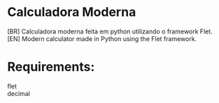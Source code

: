 # Calculadora Moderna
[BR] Calculadora moderna feita em python utilizando o framework Flet. <br>
[EN] Modern calculator made in Python using the Flet framework.

# Requirements:
flet <br>
decimal
